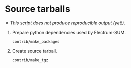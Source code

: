 Source tarballs
===============

✗ _This script does not produce reproducible output (yet!)._

1. Prepare python dependencies used by Electrum-SUM.

    ```
    contrib/make_packages
    ```

2. Create source tarball.

    ```
    contrib/make_tgz
    ```
